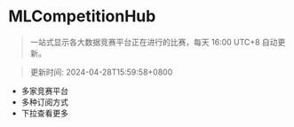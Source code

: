 # MLCompetitionHub

> 一站式显示各大数据竞赛平台正在进行的比赛，每天 16:00 UTC+8 自动更新。
  
> 更新时间: 2024-04-28T15:59:58+0800 

* 多家竞赛平台
* 多种订阅方式
* 下拉查看更多